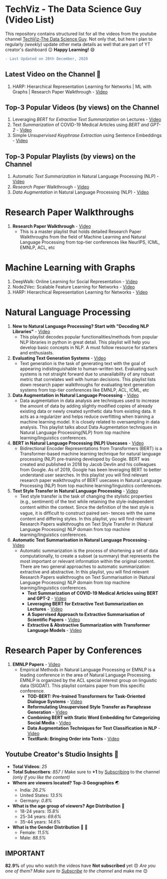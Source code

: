 # TechViz - The Data Science Guy (Video List)
This repository contains structured list for all the videos from the youtube channel [TechViz-The Data Science Guy](https://www.youtube.com/c/TechVizTheDataScienceGuy). Not only that, but here i plan to regularly _(weekly)_ update other meta details as well that are part of YT creator's dashboard :wink:   __Happy Learning!__ :smile: 

```diff
- Last Updated on 20th December, 2020
```

## Latest Video  on the Channel :partying_face:
1. HARP: Hierarchical Representation Learning for Networks | ML with Graphs | Research Paper Walkthrough - [Video](https://www.youtube.com/watch?v=7HJFa8Xct80)

## Top-3 Popular Videos (by views) on the Channel
1. Leveraging _BERT_ for _Extractive Text Summarization_ on Lectures - [Video](https://www.youtube.com/watch?v=JU6eSLsp6vI)
2. Text _Summarization_ of COVID-19 Medical Articles using _BERT and GPT-2_ - [Video](https://www.youtube.com/watch?v=kC5kP1dPAzc)
3. Simple _Unsupervised Keyphrase Extraction_ using Sentence Embeddings - [Video](https://www.youtube.com/watch?v=ykClwtoLER8)

## Top-3 Popular Playlists (by views) on the Channel
1. Automatic _Text Summarization_ in Natural Language Processing (NLP) - [Video](https://www.youtube.com/playlist?list=PLsAqq9lZFOtV8jYq3JlkqPQUN5QxcWq0f)
2. _Research Paper_ Walkthrough - [Video](https://www.youtube.com/playlist?list=PLsAqq9lZFOtWUz1WEoJ3GXw197LD7BxMc)
3. _Data Augmentation_ in Natural Language Processing (NLP) - [Video](https://www.youtube.com/playlist?list=PLsAqq9lZFOtUg63g_95OuV-R2GhV1UiIZ)

# Research Paper Walkthroughs
1. __Research Paper Walkthrough__ - [Video](https://www.youtube.com/playlist?list=PLsAqq9lZFOtWUz1WEoJ3GXw197LD7BxMc)
    * This is a master playlist that holds detailed Research Paper Walkthroughs from the field of Machine Learning and Natural Language Processing from top-tier conferences like NeurIPS, ICML, EMNLP, ACL, etc     
    
# Machine Learning with Graphs
1. DeepWalk: Online Learning for Social Representation - [Video](https://www.youtube.com/watch?v=-uJL_ANy1jc&list=PLsAqq9lZFOtU7tT6mDXX_fhv1R1-jGiYf&index=1)
2. Node2Vec: Scalable Feature Learning for Networks - [Video](https://www.youtube.com/watch?v=LpwGZG5j_q0&list=PLsAqq9lZFOtU7tT6mDXX_fhv1R1-jGiYf&index=2)
3. HARP: Hierarchical Representation Learning for Networks - [Video](https://www.youtube.com/watch?v=LpwGZG5j_q0&list=PLsAqq9lZFOtU7tT6mDXX_fhv1R1-jGiYf&index=3)

# Natural Language Processing
1. __New to Natural Language Processing? Start with "Decoding NLP Libraries"__ - [Video](https://www.youtube.com/playlist?list=PLsAqq9lZFOtUKvo2BIEOTfb1gqXd97P7B)
    * This playlist decodes popular functionalities/methods from popular NLP libraries in python in  great detail. This playlist will help you develop basic concepts in NLP. A must follow resource for starters and enthusiasts.
2. __Evaluating Text Generation Systems__ - [Video](https://www.youtube.com/playlist?list=PLsAqq9lZFOtXlzg5RNyV00ueE89PwnCbu)
    * Text generation is the task of generating text with the goal of appearing indistinguishable to human-written text. Evaluating such systems is not straight forward due to unavailability of any robust metric that correlates well with human decisions. This playlist lists down research paper walkthroughs for evaluating text generation systems from top-tier conferences like EMNLP, ACL, ICML, etc
3. __Data Augmentation in Natural Language Processing__ - [Video](https://www.youtube.com/playlist?list=PLsAqq9lZFOtUg63g_95OuV-R2GhV1UiIZ)
    * Data augmentation in data analysis are techniques used to increase the amount of data by adding slightly modified copies of already existing data or newly created synthetic data from existing data. It acts as a regularizer and helps reduce overfitting when training a machine learning model. It is closely related to oversampling in data analysis. This playlist talks about Data Augmentation techniques in Natural Language Processing(NLP) from top machine learning/linguistics conferences.
4. __BERT in Natural Language Processing (NLP) Usecases__ - [Video](https://www.youtube.com/playlist?list=PLsAqq9lZFOtX-WN8lldIOI7p-p0lBzjtY)
    * Bidirectional Encoder Representations from Transformers (BERT) is a Transformer-based machine learning technique for natural language processing (NLP) pre-training developed by Google. BERT was created and published in 2018 by Jacob Devlin and his colleagues from Google. As of 2019, Google has been leveraging BERT to better understand user searches. In this playlist you will find relevant research paper walkthroughs of BERT usecases in Natural Language Processing (NLP) from top machine learning/linguistics conferences.
5. __Text Style Transfer in Natural Language Processing__ - [Video](https://www.youtube.com/playlist?list=PLsAqq9lZFOtWrje_u_X6q5RrZacP4gNL2)
    * Text style transfer is the task of changing the stylistic properties (e.g., sentiment) of the text while retaining the style-independent content within the context. Since the deﬁnition of the text style is vague, it is difﬁcult to construct paired sen- tences with the same content and differing styles.  In this playlist, you will find relevant Research Papers walkthroughs on Text Style Transfer in (Natural Language Processing) NLP domain from top machine learning/linguistics conferences.
6. __Automatic Text Summarisation in Natural Language Processing__ - [Video](https://www.youtube.com/playlist?list=PLsAqq9lZFOtV8jYq3JlkqPQUN5QxcWq0f)
   * Automatic summarization is the process of shortening a set of data computationally, to create a subset (a summary) that represents the most important or relevant information within the original content. There are two general approaches to automatic summarization: extractive and abstractive.  In this playlist, you will find relevant Research Papers walkthroughs on Text Summarisation in (Natural Language Processing) NLP domain from top machine learning/linguistics conferences.
      * __Text Summarization of COVID-19 Medical Articles using BERT and GPT-2__ - [Video](https://www.youtube.com/watch?v=kC5kP1dPAzc&list=PLsAqq9lZFOtV8jYq3JlkqPQUN5QxcWq0f&index=1)
      * __Leveraging BERT for Extractive Text Summarization on Lectures__ - [Video](https://www.youtube.com/watch?v=JU6eSLsp6vI&list=PLsAqq9lZFOtV8jYq3JlkqPQUN5QxcWq0f&index=2)
      * __A Supervised Approach to Extractive Summarisation of Scientific Papers__ - [Video](https://www.youtube.com/watch?v=73uWfopdjoc&list=PLsAqq9lZFOtV8jYq3JlkqPQUN5QxcWq0f&index=3)
      * __Extractive & Abstractive Summarization with Transformer Language Models__ - [Video](https://www.youtube.com/watch?v=2IzXW3Ypks0&list=PLsAqq9lZFOtV8jYq3JlkqPQUN5QxcWq0f&index=4)    

# Research Paper by Conferences      
1. __EMNLP Papers__ - [Video](https://www.youtube.com/playlist?list=PLsAqq9lZFOtUy6sTkKJ-5WUsMGQZScYpM)
    * Empirical Methods in Natural Language Processing or EMNLP is a leading conference in the area of Natural Language Processing. EMNLP is organized by the ACL special interest group on linguistic data (SIGDAT). This playlist contains paper from this specific conference.
      * __TOD-BERT: Pre-trained Transformers for Task-Oriented Dialogue Systems__ - [Video](https://www.youtube.com/watch?v=z3Pe0cJUvO0&list=PLsAqq9lZFOtUy6sTkKJ-5WUsMGQZScYpM&index=1)
      * __Reformulating Unsupervised Style Transfer as Paraphrase Generation__ - [Video](https://www.youtube.com/watch?v=cjnk3PJljDs&list=PLsAqq9lZFOtUy6sTkKJ-5WUsMGQZScYpM&index=2)
      * __Combining BERT with Static Word Embedding for Categorizing Social Media__ - [Video](https://www.youtube.com/watch?v=VqlA_ALWQdM&list=PLsAqq9lZFOtUy6sTkKJ-5WUsMGQZScYpM&index=3)
      * __Data Augmentation Techniques for Text Classification in NLP__ - [Video](https://www.youtube.com/watch?v=-1unNLkwImw&list=PLsAqq9lZFOtUy6sTkKJ-5WUsMGQZScYpM&index=4)
      * __TextRank: Bringing Order into Texts__ - [Video](https://www.youtube.com/watch?v=2l6Fa767kEw&list=PLsAqq9lZFOtUy6sTkKJ-5WUsMGQZScYpM&index=5)

## Youtube Creator's Studio Insights  :movie_camera:
- __Total Videos__: _25_ 
- __Total Subscribers__: _857_ / Make sure to __+1__ by [Subscribing](https://www.youtube.com/channel/UCoz8NrwgL7U9535VNc0mRPA?sub_confirmation=1) to the channel _(only if you like the content)_
- __Where are viewers located? Top-3 Geographies__ :earth_asia:
  - India: _26.2%_
  - United States: _13.5%_
  - Germany: _0.8%_
- __What is the age group of viewers? Age Distribution__ :man:
  - 18-24 years: _15.8%_
  - 25-34 years: _69.6%_
  - 35-44 years: _14.6%_
- __What is the Gender Distribution__ :girl: :boy:
  - Female: _11.5%_
  - Male: _88.5%_
 
 ## IMPORTANT
 __82.9%__ of you who watch the videos have __Not subscribed__ yet :disappointed: _Are you one of them? Make sure to [Subscribe](https://www.youtube.com/channel/UCoz8NrwgL7U9535VNc0mRPA?sub_confirmation=1) to the channel_ and make me :blush:
